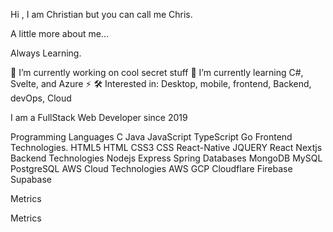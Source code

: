 Hi , I am Christian but you can call me Chris.




A little more about me...

Always Learning.

🔭 I’m currently working on cool secret stuff
🌱 I’m currently learning C#, Svelte, and Azure
⚡ 🛠 Interested in: Desktop, mobile, frontend, Backend, devOps, Cloud


I am a FullStack Web Developer since 2019

Programming Languages
C
Java
JavaScript
TypeScript
Go
Frontend Technologies.
HTML5
HTML
CSS3
CSS
React-Native
JQUERY
React
Nextjs
Backend Technologies
Nodejs
Express
Spring
Databases
MongoDB
MySQL
PostgreSQL
AWS
Cloud Technologies
AWS
GCP
Cloudflare
Firebase
Supabase

Metrics

Metrics
